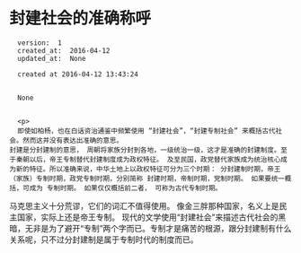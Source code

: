 
  # 封建社会的准确称呼

      version:  1
      created_at:  2016-04-12
      updated_at:  None

      created at 2016-04-12 13:43:24 


      None


      <p>
      即使如柏杨，也在白话资治通鉴中频繁使用 “封建社会”，“封建专制社会” 来概括古代社会。然而这并没有表达出准确的意思。
	封建是分封建制的意思， 周朝将家族分封到各地，一级统治一级，这才是准确的封建制度。至于秦朝以后，帝王专制替代封建制度成为政权特征。 及至民国，政党替代家族成为统治核心成为新的特征。所以准确来说，中华土地上以政权特征可分为三个时期： 分封建制时期，帝王（家族）专制时期，政党专制时期，分别简称 封建时期，帝制时期，党制时期。 如果要统一概括，可成为 专制时期。 如果仅仅概括前二者， 可称为古代专制时期。
马克思主义十分荒谬，它们的词汇不值得使用。 
	像金三胖那种国家，名义上是民主国家，实际上还是帝王专制。
	现代的文学使用“封建社会”来描述古代社会的黑暗，无非是为了避开“专制”两个字而已。专制才是痛苦的根源，跟分封建制有什么关系呢，只不过分封建制是属于专制时代的制度而已。
      </p>

  